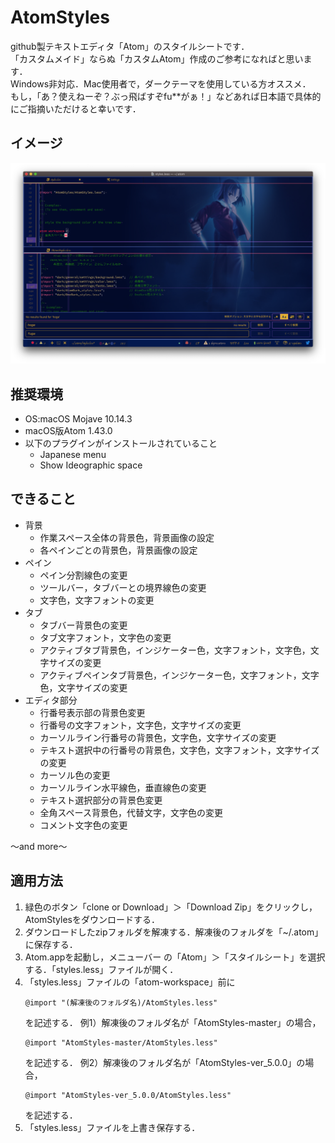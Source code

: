 <h1>AtomStyles</h1>

github製テキストエディタ「Atom」のスタイルシートです．<br>
「カスタムメイド」ならぬ「カスタムAtom」作成のご参考になればと思います．<br>
Windows非対応．Mac使用者で，ダークテーマを使用している方オススメ．<br>
もし，「あ？使えねーぞ？ぶっ飛ばすぞfu**がぁ！」などあれば日本語で具体的にご指摘いただけると幸いです．<br>

<h2>イメージ</h2>
<img src="img/ScreenShot.png" width="1000px"><br>

<h2>推奨環境</h2>
<ul>
    <li>OS:macOS Mojave 10.14.3</li>
    <li>macOS版Atom 1.43.0</li>
    <li>
        以下のプラグインがインストールされていること
        <ul>
            <li>Japanese menu</li>
            <li>Show Ideographic space</li>
        </ul>
    </li>
</ul>

<h2>できること</h2>
<ul>
    <li>
        背景
        <ul>
            <li>作業スペース全体の背景色，背景画像の設定</li>
            <li>各ペインごとの背景色，背景画像の設定</li>
        </ul>
    </li>
    <li>
        ペイン
        <ul>
            <li>ペイン分割線色の変更</li>
            <li>ツールバー，タブバーとの境界線色の変更</li>
            <li>文字色，文字フォントの変更</li>
        </ul>
    </li>
    <li>
        タブ
        <ul>
            <li>タブバー背景色の変更</li>
            <li>タブ文字フォント，文字色の変更</li>
            <li>アクティブタブ背景色，インジケーター色，文字フォント，文字色，文字サイズの変更</li>
            <li>アクティブペインタブ背景色，インジケーター色，文字フォント，文字色，文字サイズの変更</li>
        </ul>
    </li>
    <li>
        エディタ部分
        <ul>
            <li>行番号表示部の背景色変更</li>
            <li>行番号の文字フォント，文字色，文字サイズの変更</li>
            <li>カーソルライン行番号の背景色，文字色，文字サイズの変更</li>
            <li>テキスト選択中の行番号の背景色，文字色，文字フォント，文字サイズの変更</li>
            <li>カーソル色の変更</li>
            <li>カーソルライン水平線色，垂直線色の変更</li>
            <li>テキスト選択部分の背景色変更</li>
            <li>全角スペース背景色，代替文字，文字色の変更</li>
            <li>コメント文字色の変更</li>
        </ul>
    </li>
</ul>
〜and more〜

<h2>適用方法</h2>
<ol>
    <li>緑色のボタン「clone or Download」＞「Download Zip」をクリックし，AtomStylesをダウンロードする．</li>
    <li>ダウンロードしたzipフォルダを解凍する．解凍後のフォルダを「~/.atom」に保存する．</li>
    <li>Atom.appを起動し，メニューバー の「Atom」＞「スタイルシート」を選択する．「styles.less」ファイルが開く．</li>
    <li>
        「styles.less」ファイルの「atom-workspace」前に
        <pre><code>@import "(解凍後のフォルダ名)/AtomStyles.less"</code></pre>
        を記述する．
        例1）解凍後のフォルダ名が「AtomStyles-master」の場合，
            <pre><code>@import "AtomStyles-master/AtomStyles.less"</code></pre>
            を記述する．
        例2）解凍後のフォルダ名が「AtomStyles-ver_5.0.0」の場合，
            <pre><code>@import "AtomStyles-ver_5.0.0/AtomStyles.less"</code></pre>
            を記述する．
    </li>
    <li>「styles.less」ファイルを上書き保存する．</li>
</ol>
